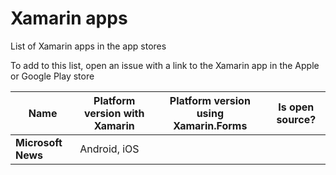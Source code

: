 # Xamarin apps

List of Xamarin apps in the app stores

To add to this list, open an issue with a link to the Xamarin app in the Apple or Google Play store

| Name | Platform version with Xamarin | Platform version using Xamarin.Forms | Is open source? | 
|------|--------|-----------|-------|
| **Microsoft News**     |   Android, iOS  |     |  |
